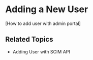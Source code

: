 # Adding a New User

[How to add user with admin portal]

## Related Topics
* Adding User with SCIM API
